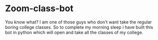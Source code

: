 # Zoom-class-bot
 You know what? I am one of those guys who don't want take the regular boring college classes. So to complete my morning sleep i have built this bot in python which will open and take all the classes of my college.
